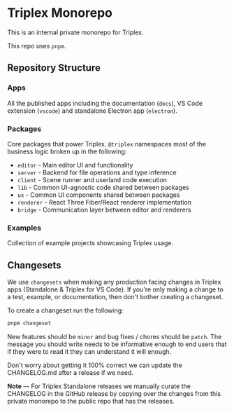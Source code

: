 # Triplex Monorepo

This is an internal private monorepo for Triplex.

This repo uses `pnpm`.

## Repository Structure

### Apps

All the published apps including the documentation (`docs`), VS Code extension (`vscode`) and standalone Electron app (`electron`).

### Packages

Core packages that power Triplex. `@triplex` namespaces most of the business logic broken up in the following:

- `editor` - Main editor UI and functionality
- `server` - Backend for file operations and type inference
- `client` - Scene runner and userland code execution
- `lib` - Common UI-agnostic code shared between packages
- `ux` - Common UI components shared between packages
- `renderer` - React Three Fiber/React renderer implementation
- `bridge` - Communication layer between editor and renderers

### Examples

Collection of example projects showcasing Triplex usage.

## Changesets

We use `changesets` when making any production facing changes in Triplex apps (Standalone & Triplex for VS Code). If you're only making a change to a test, example, or documentation, then don't bother creating a changeset.

To create a changeset run the following:

```bash
pnpm changeset
```

New features should be `minor` and bug fixes / chores should be `patch`. The message you should write needs to be informative enough to end users that if they were to read it they can understand it will enough.

Don't worry about getting it 100% correct we can update the CHANGELOG.md after a release if we need.

**Note** — For Triplex Standalone releases we manually curate the CHANGELOG in the GitHub release by copying over the changes from this private monorepo to the public repo that has the releases.
